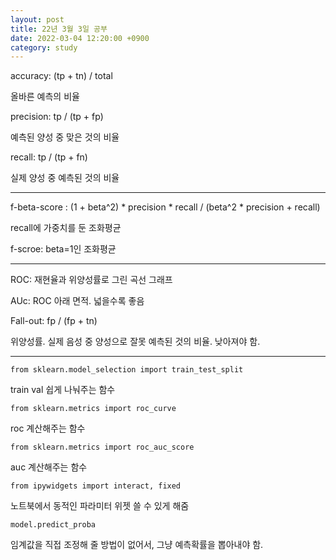 ```yaml
---
layout: post
title: 22년 3월 3일 공부
date: 2022-03-04 12:20:00 +0900
category: study
---
```



accuracy: (tp + tn) / total

올바른 예측의 비율

precision: tp / (tp + fp)

예측된 양성 중 맞은 것의 비율

recall: tp / (tp + fn)

실제 양성 중 예측된 것의 비율

***

f-beta-score : (1 + beta^2) * precision * recall / (beta^2 * precision + recall)

recall에 가중치를 둔 조화평균

f-scroe: beta=1인 조화평균

***

ROC: 재현율과 위양성률로 그린 곡선 그래프

AUc: ROC 아래 면적. 넓을수록 좋음

Fall-out: fp / (fp + tn)

위양성률. 실제 음성 중 양성으로 잘못 예측된 것의 비율. 낮아져야 함.

***

```from sklearn.model_selection import train_test_split```

train val 쉽게 나눠주는 함수

```from sklearn.metrics import roc_curve```

roc 계산해주는 함수

```from sklearn.metrics import roc_auc_score```

auc 계산해주는 함수

```from ipywidgets import interact, fixed```

노트북에서 동적인 파라미터 위젯 쓸 수 있게 해줌

```model.predict_proba```

임계값을 직접 조정해 줄 방법이 없어서, 그냥 예측확률을 뽑아내야 함.